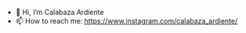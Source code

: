 - 👋 Hi, I’m Calabaza Ardiente
- 📫 How to reach me: https://www.instagram.com/calabaza_ardiente/


<!---
Isveth/Isveth is a ✨ special ✨ repository because its `README.md` (this file) appears on your GitHub profile.
You can click the Preview link to take a look at your changes.
--->
